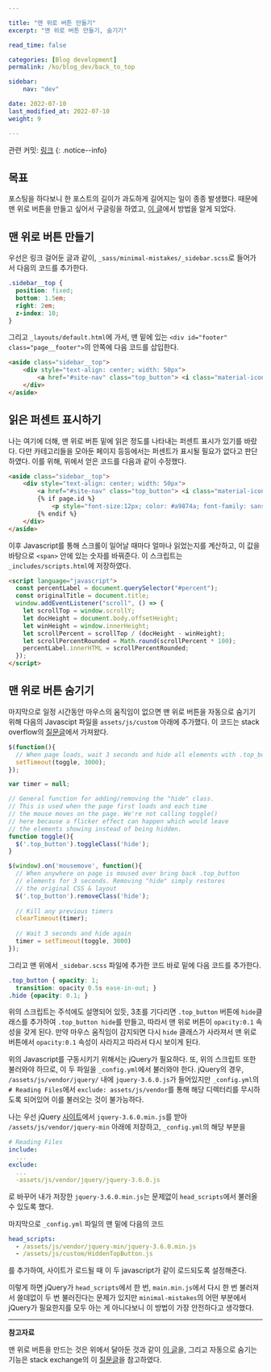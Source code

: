 ```yaml
---

title: "맨 위로 버튼 만들기"
excerpt: "맨 위로 버튼 만들기, 숨기기"

read_time: false

categories: [Blog development]
permalink: /ko/blog_dev/back_to_top

sidebar: 
    nav: "dev"

date: 2022-07-10
last_modified_at: 2022-07-10
weight: 9

---
```


관련 커밋: [링크](https://github.com/math-jh/math-jh.github.io/commit/73b6bfc9acf569e8befbf2768d0fa11a0b370389)
{: .notice--info}

## 목표

포스팅을 하다보니 한 포스트의 길이가 과도하게 길어지는 일이 종종 발생했다. 때문에 맨 위로 버튼을 만들고 싶어서 구글링을 하였고, [이 글](https://masunii.github.io/blog_custom/top_button/)에서 방법을 알게 되었다.

## 맨 위로 버튼 만들기

우선은 링크 걸어둔 글과 같이, `_sass/minimal-mistakes/_sidebar.scss`로 들어가서 다음의 코드를 추가한다.

```scss
.sidebar__top {
  position: fixed;
  bottom: 1.5em;
  right: 2em;
  z-index: 10;
}
```

그리고 `_layouts/default.html`에 가서, 맨 밑에 있는 `<div id="footer" class="page__footer">`의 안쪽에 다음 코드를 삽입한다.
```html
<aside class="sidebar__top">
    <div style="text-align: center; width: 50px">
        <a href="#site-nav" class="top_button"> <i class="material-icons" style="color: #a9874a">&#xE5D8;</i></a>
    </div>
</aside>
```

## 읽은 퍼센트 표시하기

나는 여기에 더해, 맨 위로 버튼 밑에 읽은 정도를 나타내는 퍼센트 표시가 있기를 바랐다. 다만 카테고리들을 모아둔 페이지 등등에서는 퍼센트가 표시될 필요가 없다고 판단하였다. 이를 위해, 위에서 얻은 코드를 다음과 같이 수정했다.
```html
<aside class="sidebar__top">
    <div style="text-align: center; width: 50px">
        <a href="#site-nav" class="top_button"> <i class="material-icons" style="color: #a9874a">&#xE5D8;</i></a>
        {% if page.id %}
            <p style="font-size:12px; color: #a9874a; font-family: sans-serif"><span id="percent">0</span>%</p>
        {% endif %}
    </div>
</aside>
```
이후 Javascript를 통해 스크롤이 일어날 때마다 얼마나 읽었는지를 계산하고, 이 값을 바탕으로 `<span>` 안에 있는 숫자를 바꿔준다. 이 스크립트는 `_includes/scripts.html`에 저장하였다.
```html
<script language="javascript">
  const percentLabel = document.querySelector("#percent");
  const originalTitle = document.title;
  window.addEventListener("scroll", () => {
    let scrollTop = window.scrollY;
    let docHeight = document.body.offsetHeight;
    let winHeight = window.innerHeight;
    let scrollPercent = scrollTop / (docHeight - winHeight);
    let scrollPercentRounded = Math.round(scrollPercent * 100);
    percentLabel.innerHTML = scrollPercentRounded;
  });
</script>
```

## 맨 위로 버튼 숨기기

마지막으로 일정 시간동안 마우스의 움직임이 없으면 맨 위로 버튼을 자동으로 숨기기 위해 다음의 Javascipt 파일을 `assets/js/custom` 아래에 추가했다. 이 코드는 stack overflow의 [질문글](https://stackoverflow.com/questions/41021611/how-to-show-divs-when-the-mouse-moves-anywhere-on-screen-not-just-the-element-i)에서 가져왔다.
```javascript
$(function(){
  // When page loads, wait 3 seconds and hide all elements with .top_button class:
  setTimeout(toggle, 3000);
});

var timer = null;

// General function for adding/removing the "hide" class.
// This is used when the page first loads and each time
// the mouse moves on the page. We're not calling toggle()
// here because a flicker effect can happen which would leave
// the elements showing instead of being hidden.
function toggle(){
  $('.top_button').toggleClass('hide');
}

$(window).on('mousemove', function(){
  // When anywhere on page is moused over bring back .top_button
  // elements for 3 seconds. Removing "hide" simply restores
  // the original CSS & layout
  $('.top_button').removeClass('hide');
  
  // Kill any previous timers
  clearTimeout(timer);
  
  // Wait 3 seconds and hide again
  timer = setTimeout(toggle, 3000)
});
```
그리고 맨 위에서 `_sidebar.scss` 파일에 추가한 코드 바로 밑에 다음 코드를 추가한다.
```scss
.top_button { opacity: 1;
  transition: opacity 0.5s ease-in-out; }
.hide {opacity: 0.1; }
```
위의 스크립트는 주석에도 설명되어 있듯, 3초를 기다리면 `.top_button` 버튼에 `hide`클래스를 추가하여 `.top_button hide`를 만들고, 따라서 맨 위로 버튼이 `opacity:0.1` 속성을 갖게 된다. 만약 마우스 움직임이 감지되면 다시 `hide` 클래스가 사라져서 맨 위로 버튼에서 `opacity:0.1` 속성이 사라지고 따라서 다시 보이게 된다. 

위의 Javascript를 구동시키기 위해서는 jQuery가 필요하다. 또, 위의 스크립트 또한 불러와야 하므로, 이 두 파일을 `_config.yml`에서 불러와야 한다. jQuery의 경우, `/assets/js/vendor/jquery/` 내에 `jquery-3.6.0.js`가 들어있지만 `_config.yml`의 `# Reading Files`에서 `exclude: assets/js/vendor`를 통해 해당 디렉터리를 무시하도록 되어있어 이를 불러오는 것이 불가능하다. 

나는 우선 jQuery [사이트](https://jquery.com/download/)에서 `jquery-3.6.0.min.js`를 받아 `/assets/js/vendor/jquery-min` 아래에 저장하고, `_config.yml`의 해당 부분을
```yml
# Reading Files
include: 
  ...
exclude: 
  ...
  -assets/js/vendor/jquery/jquery-3.6.0.js
```
로 바꾸어 내가 저장한 `jquery-3.6.0.min.js`는 문제없이 `head_scripts`에서 불러올 수 있도록 했다. 

마지막으로 `_config.yml` 파일의 맨 밑에 다음의 코드
```yml
head_scripts:
  - /assets/js/vendor/jquery-min/jquery-3.6.0.min.js
  - /assets/js/custom/HiddenTopButton.js
```
를 추가하여, 사이트가 로드될 때 이 두 javascript가 같이 로드되도록 설정해준다.

이렇게 하면 jQuery가 `head_scripts`에서 한 번, `main.min.js`에서 다시 한 번 불러져서 쓸데없이 두 번 불러진다는 문제가 있지만 `minimal-mistakes`의 어떤 부분에서 jQuery가 필요한지를 모두 아는 게 아니다보니 이 방법이 가장 안전하다고 생각했다.

---

**참고자료**

맨 위로 버튼을 만드는 것은 위에서 달아둔 것과 같이 [이 글](https://masunii.github.io/blog_custom/top_button/)을, 그리고 자동으로 숨기는 기능은 stack exchange의 이 [질문글](https://stackoverflow.com/questions/41021611/how-to-show-divs-when-the-mouse-moves-anywhere-on-screen-not-just-the-element-i)을 참고하였다.